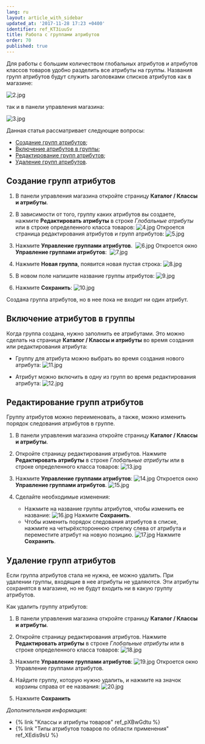 ```yaml
---
lang: ru
layout: article_with_sidebar
updated_at: '2017-11-28 17:23 +0400'
identifier: ref_KT3iuuSv
title: Работа с группами атрибутов
order: 70
published: true
---
```

Для работы с большим количеством глобальных атрибутов и атрибутов классов товаров удобно разделить все атрибуты на группы. Названия групп атрибутов будут служить заголовками списков атрибутов как в магазине:

![2.jpg]({{site.baseurl}}/attachments/ref_KT3iuuSv/2.jpg)

так и в панели управления магазина:

![3.jpg]({{site.baseurl}}/attachments/ref_KT3iuuSv/3.jpg)

Данная статья рассматривает следующие вопросы:

*   [Создание групп атрибутов](#создание-групп-атрибутов);
*   [Включение атрибутов в группы](#включение-атрибутов-в-группы);
*   [Редактирование групп атрибутов](#редактирование-групп-атрибутов);
*   [Удаление групп атрибутов](#удаление-групп-атрибутов).

## Создание групп атрибутов

1.  В панели управления магазина откройте страницу **Каталог / Классы и атрибуты**.

2.  В зависимости от того, группу каких атрибутов вы создаете, нажмите **Редактировать атрибуты** в строке _Глобальные атрибуты_ или в строке определенного класса товаров:
    ![4.jpg]({{site.baseurl}}/attachments/ref_KT3iuuSv/4.jpg)
    Откроется страница редактирования атрибутов и групп атрибутов:
    ![5.jpg]({{site.baseurl}}/attachments/ref_KT3iuuSv/5.jpg)
    
3.  Нажмите **Управление группами атрибутов**. 
    ![6.jpg]({{site.baseurl}}/attachments/ref_KT3iuuSv/6.jpg)
    Откроется окно **Управление группами атрибутов**: 
    ![7.jpg]({{site.baseurl}}/attachments/ref_KT3iuuSv/7.jpg)
    
4.  Нажмите **Новая группа**, появится новая пустая строка:
    ![8.jpg]({{site.baseurl}}/attachments/ref_KT3iuuSv/8.jpg)

5.  В новом поле напишите название группы атрибутов:
    ![9.jpg]({{site.baseurl}}/attachments/ref_KT3iuuSv/9.jpg)
    
6.  Нажмите **Сохранить**:
    ![10.jpg]({{site.baseurl}}/attachments/ref_KT3iuuSv/10.jpg)

Создана группа атрибутов, но в нее пока не входит ни один атрибут. 

## Включение атрибутов в группы

Когда группа создана, нужно заполнить ее атрибутами. Это можно сделать на странице **Каталог / Классы и атрибуты** во время создания или редактирования атрибута:

*   Группу для атрибута можно выбрать во время создания нового атрибута:
    ![11.jpg]({{site.baseurl}}/attachments/ref_KT3iuuSv/11.jpg)

*   Атрибут можно включить в одну из групп во время редактирования атрибута:
    ![12.jpg]({{site.baseurl}}/attachments/ref_KT3iuuSv/12.jpg)

## Редактирование групп атрибутов

Группу атрибутов можно переименовать, а также, можно изменить порядок следования атрибутов в группе.


1.  В панели управления магазина откройте страницу **Каталог / Классы и атрибуты**.

2.  Откройте страницу редактирования атрибутов. Нажмите **Редактировать атрибуты** в строке _Глобальные атрибуты_ или в строке определенного класса товаров:
    ![13.jpg]({{site.baseurl}}/attachments/ref_KT3iuuSv/13.jpg)
    
3.  Нажмите **Управление группами атрибутов**:
    ![14.jpg]({{site.baseurl}}/attachments/ref_KT3iuuSv/14.jpg)
    Откроется окно **Управление группами атрибутов**.
    ![15.jpg]({{site.baseurl}}/attachments/ref_KT3iuuSv/15.jpg)

4.  Сделайте необходимые изменения:

    *   Нажмите на название группы атрибутов, чтобы изменить ее название:
        ![16.jpg]({{site.baseurl}}/attachments/ref_KT3iuuSv/16.jpg)
        Нажмите **Сохранить**.
    *   Чтобы изменить порядок следования атрибутов в списке, нажмите на четырёхстороннюю стрелку слева от атрибута и переместите атрибут на новую позицию.
        ![17.jpg]({{site.baseurl}}/attachments/ref_KT3iuuSv/17.jpg)
        Нажмите **Сохранить**.

## Удаление групп атрибутов

Если группа атрибутов стала не нужна, ее можно удалить. При удалении группы, входящие в нее атрибуты не удаляются. Эти атрибуты сохранятся в магазине, но не будут входить ни в какую группу атрибутов.

Как удалить группу атрибутов:

1.  В панели управления магазина откройте страницу **Каталог / Классы и атрибуты**.

2.  Откройте страницу редактирования атрибутов. Нажмите **Редактировать атрибуты** в строке _Глобальные атрибуты_ или в строке определенного класса товаров:
    ![18.jpg]({{site.baseurl}}/attachments/ref_KT3iuuSv/18.jpg)
    
3.  Нажмите **Управление группами атрибутов**:
    ![19.jpg]({{site.baseurl}}/attachments/ref_KT3iuuSv/19.jpg)
    Откроется окно Управление группами атрибутов.
    
4.  Найдите группу, которую нужно удалить, и нажмите на значок корзины справа от ее названия:
    ![20.jpg]({{site.baseurl}}/attachments/ref_KT3iuuSv/20.jpg)
        
5.  Нажмите **Сохранить**

_Дополнительная информация:_

*   {% link "Классы и атрибуты товаров" ref_pXBwGdtu %}
*   {% link "Типы атрибутов товаров по области применения" ref_XEdis9sU %}

